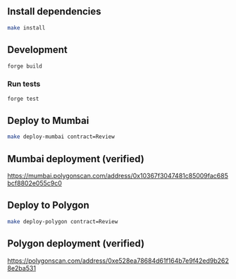 ## Install dependencies
```sh
make install
```
## Development

```sh
forge build
```

### Run tests

```sh
forge test
```

## Deploy to Mumbai

```sh
make deploy-mumbai contract=Review
```

## Mumbai deployment (verified)

https://mumbai.polygonscan.com/address/0x10367f3047481c85009fac685bcf8802e055c9c0

## Deploy to Polygon

```sh
make deploy-polygon contract=Review
```

## Polygon deployment (verified)

https://polygonscan.com/address/0xe528ea78684d61f164b7e9f42ed9b2628e2ba531
